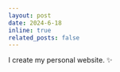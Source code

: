 ```yaml
---
layout: post
date: 2024-6-18
inline: true
related_posts: false
---
```


I create my personal website. :sparkles:
